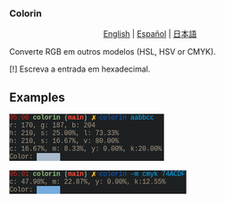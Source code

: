 ### Colorin

<p align="center">
	<a href="../README-en.md">English</a> |
	<a href="README-es.md">Español</a> |
	<a href="README-jp.md">日本語</a>
</p>

Converte RGB em outros modelos (HSL, HSV or CMYK).

[!] Escreva a entrada em hexadecimal.

## Examples

![normal](../imgs/normal.png)

![cmyk](../imgs/cmyk.png)
